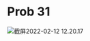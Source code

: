 # Prob 31

<img src="/Users/yangdong/Library/CloudStorage/OneDrive-Personal/Media/Knowledge Base.media/截屏2022-02-12 12.20.17.png" alt="截屏2022-02-12 12.20.17" style="zoom:100%;" />
